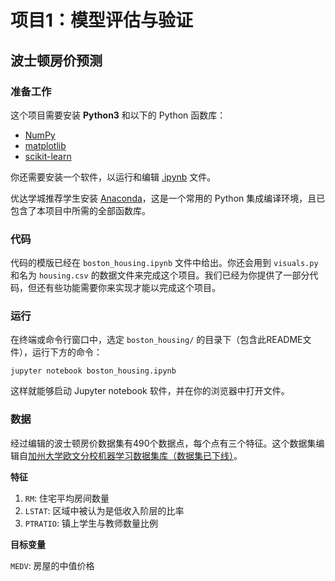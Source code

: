 # 项目1：模型评估与验证
## 波士顿房价预测

### 准备工作

这个项目需要安装 **Python3** 和以下的 Python 函数库：

- [NumPy](http://www.numpy.org/)
- [matplotlib](http://matplotlib.org/)
- [scikit-learn](http://scikit-learn.org/stable/)

你还需要安装一个软件，以运行和编辑 [.ipynb](http://jupyter.org/) 文件。

优达学城推荐学生安装 [Anaconda](https://www.continuum.io/downloads)，这是一个常用的 Python 集成编译环境，且已包含了本项目中所需的全部函数库。

### 代码

代码的模版已经在 `boston_housing.ipynb` 文件中给出。你还会用到 `visuals.py` 和名为 `housing.csv` 的数据文件来完成这个项目。我们已经为你提供了一部分代码，但还有些功能需要你来实现才能以完成这个项目。

### 运行

在终端或命令行窗口中，选定 `boston_housing/` 的目录下（包含此README文件），运行下方的命令：

```jupyter notebook boston_housing.ipynb```

这样就能够启动 Jupyter notebook 软件，并在你的浏览器中打开文件。

### 数据

经过编辑的波士顿房价数据集有490个数据点，每个点有三个特征。这个数据集编辑自[加州大学欧文分校机器学习数据集库（数据集已下线）](https://archive.ics.uci.edu/ml/datasets.html)。

**特征**

1. `RM`: 住宅平均房间数量
2. `LSTAT`: 区域中被认为是低收入阶层的比率
3. `PTRATIO`: 镇上学生与教师数量比例

**目标变量**

`MEDV`: 房屋的中值价格